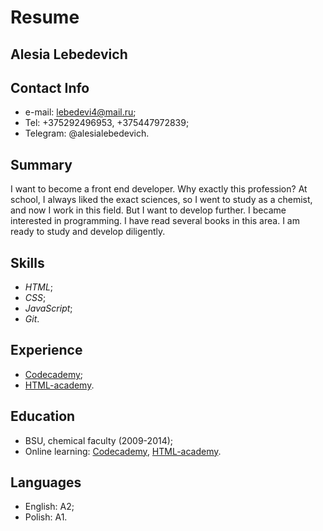 # Resume

## Alesia Lebedevich

## Contact Info

* e-mail:  [lebedevi4@mail.ru](https://mail.ru/);
* Tel: +375292496953, +375447972839;
* Telegram: @alesialebedevich.

## Summary

I want to become a front end developer. Why exactly this profession? At school, I always liked the exact sciences, so I went to study as a chemist, and now I work in this field. But I want to develop further. I became interested in programming. I have read several books in this area. I am ready to study and develop diligently.

## Skills

* *HTML*; 
* *CSS*;
* *JavaScript*;
* *Git*.

## Experience

* [Codecademy](https://www.codecademy.com);
* [HTML-academy](https://htmlacademy.ru).

## Education

* BSU, chemical faculty (2009-2014);
* Online learning: [Codecademy](https://www.codecademy.com), [HTML-academy](https://htmlacademy.ru).

## Languages

* English: A2;
* Polish: A1.

